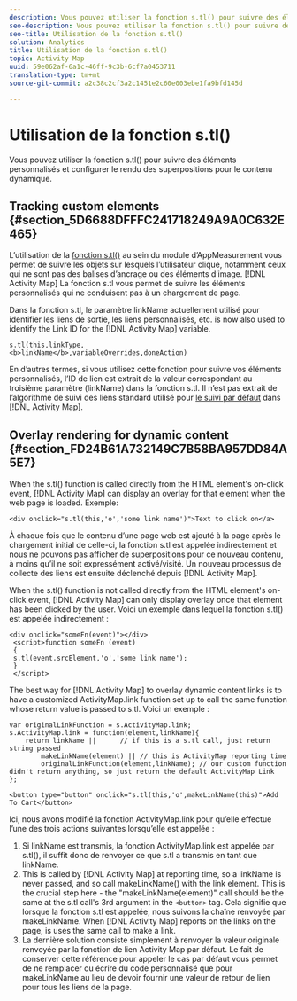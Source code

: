 ```yaml
---
description: Vous pouvez utiliser la fonction s.tl() pour suivre des éléments personnalisés et configurer le rendu des superpositions pour le contenu dynamique.
seo-description: Vous pouvez utiliser la fonction s.tl() pour suivre des éléments personnalisés et configurer le rendu des superpositions pour le contenu dynamique.
seo-title: Utilisation de la fonction s.tl()
solution: Analytics
title: Utilisation de la fonction s.tl()
topic: Activity Map
uuid: 59e062af-6a1c-46ff-9c3b-6cf7a0453711
translation-type: tm+mt
source-git-commit: a2c38c2cf3a2c1451e2c60e003ebe1fa9bfd145d

---
```



# Utilisation de la fonction s.tl()

Vous pouvez utiliser la fonction s.tl() pour suivre des éléments personnalisés et configurer le rendu des superpositions pour le contenu dynamique.

## Tracking custom elements {#section_5D6688DFFFC241718249A9A0C632E465}

L’utilisation de la [fonction s.tl()](https://marketing.adobe.com/resources/help/en_US/sc/implement/function_tl.html) au sein du module d’AppMeasurement vous permet de suivre les objets sur lesquels l’utilisateur clique, notamment ceux qui ne sont pas des balises d’ancrage ou des éléments d’image. [!DNL Activity Map] La fonction s.tl vous permet de suivre les éléments personnalisés qui ne conduisent pas à un chargement de page.

Dans la fonction s.tl, le paramètre linkName actuellement utilisé pour identifier les liens de sortie, les liens personnalisés, etc. is now also used to identify the Link ID for the [!DNL Activity Map] variable.

```
s.tl(this,linkType, 
<b>linkName</b>,variableOverrides,doneAction)
```

En d’autres termes, si vous utilisez cette fonction pour suivre vos éléments personnalisés, l’ID de lien est extrait de la valeur correspondant au troisième paramètre (linkName) dans la fonction s.tl. Il n’est pas extrait de l’algorithme de suivi des liens standard utilisé pour [le suivi par défaut](/help/analyze/activity-map/activitymap-link-tracking/activitymap-link-tracking-methodology.md) dans [!DNL Activity Map].

## Overlay rendering for dynamic content {#section_FD24B61A732149C7B58BA957DD84A5E7}

When the s.tl() function is called directly from the HTML element's on-click event, [!DNL Activity Map] can display an overlay for that element when the web page is loaded. Exemple:

```
<div onclick="s.tl(this,'o','some link name')">Text to click on</a>
```

À chaque fois que le contenu d’une page web est ajouté à la page après le chargement initial de celle-ci, la fonction s.tl est appelée indirectement et nous ne pouvons pas afficher de superpositions pour ce nouveau contenu, à moins qu’il ne soit expressément activé/visité. Un nouveau processus de collecte des liens est ensuite déclenché depuis [!DNL Activity Map].

When the s.tl() function is not called directly from the HTML element's on-click event, [!DNL Activity Map] can only display overlay once that element has been clicked by the user. Voici un exemple dans lequel la fonction s.tl() est appelée indirectement :

```
<div onclick="someFn(event)"></div> 
 <script>function someFn (event) 
 {    
 s.tl(event.srcElement,'o','some link name'); 
 } 
 </script>
```

The best way for [!DNL Activity Map] to overlay dynamic content links is to have a customized ActivityMap.link function set up to call the same function whose return value is passed to s.tl. Voici un exemple :

```
var originalLinkFunction = s.ActivityMap.link; 
s.ActivityMap.link = function(element,linkName){ 
    return linkName ||      // if this is a s.tl call, just return string passed 
        makeLinkName(element) || // this is ActivityMap reporting time 
        originalLinkFunction(element,linkName); // our custom function didn't return anything, so just return the default ActivityMap Link 
};
```

```
<button type="button" onclick="s.tl(this,'o',makeLinkName(this)">Add To Cart</button>
```

Ici, nous avons modifié la fonction ActivityMap.link pour qu’elle effectue l’une des trois actions suivantes lorsqu’elle est appelée :

1. Si linkName est transmis, la fonction ActivityMap.link est appelée par s.tl(), il suffit donc de renvoyer ce que s.tl a transmis en tant que linkName.
1. This is called by [!DNL Activity Map] at reporting time, so a linkName is never passed, and so call makeLinkName() with the link element. This is the crucial step here - the "makeLinkName(element)" call should be the same at the s.tl call's 3rd argument in the `<button>` tag. Cela signifie que lorsque la fonction s.tl est appelée, nous suivons la chaîne renvoyée par makeLinkName. When [!DNL Activity Map] reports on the links on the page, is uses the same call to make a link.
1. La dernière solution consiste simplement à renvoyer la valeur originale renvoyée par la fonction de lien Activity Map par défaut. Le fait de conserver cette référence pour appeler le cas par défaut vous permet de ne remplacer ou écrire du code personnalisé que pour makeLinkName au lieu de devoir fournir une valeur de retour de lien pour tous les liens de la page.
